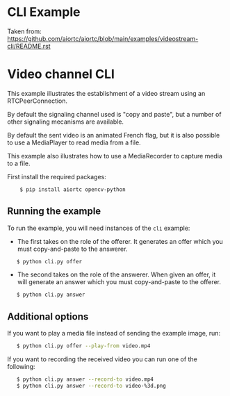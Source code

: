 # CLI Example
Taken from: https://github.com/aiortc/aiortc/blob/main/examples/videostream-cli/README.rst


Video channel CLI
=================

This example illustrates the establishment of a video stream using an
RTCPeerConnection.

By default the signaling channel used is "copy and paste", but a number of
other signaling mecanisms are available.

By default the sent video is an animated French flag, but it is also possible
to use a MediaPlayer to read media from a file.

This example also illustrates how to use a MediaRecorder to capture media to a
file.

First install the required packages:

```zsh
    $ pip install aiortc opencv-python
```

Running the example
-------------------

To run the example, you will need instances of the `cli` example:

- The first takes on the role of the offerer. It generates an offer which you
  must copy-and-paste to the answerer.

```zsh
   $ python cli.py offer
```

- The second takes on the role of the answerer. When given an offer, it will
  generate an answer which you must copy-and-paste to the offerer.

```zsh
   $ python cli.py answer
```

Additional options
------------------

If you want to play a media file instead of sending the example image, run:

```zsh
   $ python cli.py offer --play-from video.mp4
```

If you want to recording the received video you can run one of the following:

```zsh
   $ python cli.py answer --record-to video.mp4
   $ python cli.py answer --record-to video-%3d.png
```